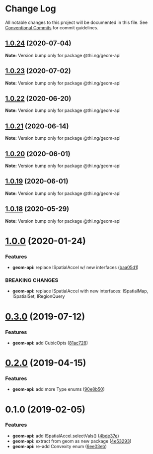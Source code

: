 # Change Log

All notable changes to this project will be documented in this file.
See [Conventional Commits](https://conventionalcommits.org) for commit guidelines.

## [1.0.24](https://github.com/thi-ng/umbrella/compare/@thi.ng/geom-api@1.0.23...@thi.ng/geom-api@1.0.24) (2020-07-04)

**Note:** Version bump only for package @thi.ng/geom-api





## [1.0.23](https://github.com/thi-ng/umbrella/compare/@thi.ng/geom-api@1.0.22...@thi.ng/geom-api@1.0.23) (2020-07-02)

**Note:** Version bump only for package @thi.ng/geom-api





## [1.0.22](https://github.com/thi-ng/umbrella/compare/@thi.ng/geom-api@1.0.21...@thi.ng/geom-api@1.0.22) (2020-06-20)

**Note:** Version bump only for package @thi.ng/geom-api





## [1.0.21](https://github.com/thi-ng/umbrella/compare/@thi.ng/geom-api@1.0.20...@thi.ng/geom-api@1.0.21) (2020-06-14)

**Note:** Version bump only for package @thi.ng/geom-api





## [1.0.20](https://github.com/thi-ng/umbrella/compare/@thi.ng/geom-api@1.0.19...@thi.ng/geom-api@1.0.20) (2020-06-01)

**Note:** Version bump only for package @thi.ng/geom-api





## [1.0.19](https://github.com/thi-ng/umbrella/compare/@thi.ng/geom-api@1.0.18...@thi.ng/geom-api@1.0.19) (2020-06-01)

**Note:** Version bump only for package @thi.ng/geom-api





## [1.0.18](https://github.com/thi-ng/umbrella/compare/@thi.ng/geom-api@1.0.17...@thi.ng/geom-api@1.0.18) (2020-05-29)

**Note:** Version bump only for package @thi.ng/geom-api





# [1.0.0](https://github.com/thi-ng/umbrella/compare/@thi.ng/geom-api@0.3.8...@thi.ng/geom-api@1.0.0) (2020-01-24)

### Features

* **geom-api:** replace ISpatialAccel w/ new interfaces ([baa05d1](https://github.com/thi-ng/umbrella/commit/baa05d1908a940115690cb3d1dd403173061d63a))

### BREAKING CHANGES

* **geom-api:** replace ISpatialAccel with new interfaces:
ISpatialMap, ISpatialSet, IRegionQuery

# [0.3.0](https://github.com/thi-ng/umbrella/compare/@thi.ng/geom-api@0.2.5...@thi.ng/geom-api@0.3.0) (2019-07-12)

### Features

* **geom-api:** add CubicOpts ([81ac728](https://github.com/thi-ng/umbrella/commit/81ac728))

# [0.2.0](https://github.com/thi-ng/umbrella/compare/@thi.ng/geom-api@0.1.12...@thi.ng/geom-api@0.2.0) (2019-04-15)

### Features

* **geom-api:** add more Type enums ([90e8b50](https://github.com/thi-ng/umbrella/commit/90e8b50))

# 0.1.0 (2019-02-05)

### Features

* **geom-api:** add ISpatialAccel.selectVals() ([4bde37e](https://github.com/thi-ng/umbrella/commit/4bde37e))
* **geom-api:** extract from geom as new package ([4e53293](https://github.com/thi-ng/umbrella/commit/4e53293))
* **geom-api:** re-add Convexity enum ([6ee03eb](https://github.com/thi-ng/umbrella/commit/6ee03eb))
